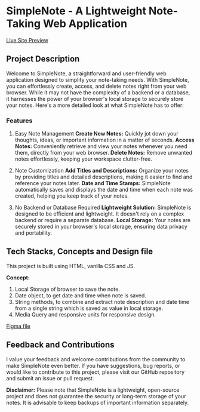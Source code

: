 # SimpleNote - A Lightweight Note-Taking Web Application

[Live Site Preview](https://takenotes-rishi.netlify.app/)

## Project Description

Welcome to SimpleNote, a straightforward and user-friendly web application designed to simplify your note-taking needs. With SimpleNote, you can effortlessly create, access, and delete notes right from your web browser. While it may not have the complexity of a backend or a database, it harnesses the power of your browser's local storage to securely store your notes. Here's a more detailed look at what SimpleNote has to offer:

### Features

1. Easy Note Management
**Create New Notes:** Quickly jot down your thoughts, ideas, or important information in a matter of seconds.
**Access Notes:** Conveniently retrieve and view your notes whenever you need them, directly from your web browser.
**Delete Notes:** Remove unwanted notes effortlessly, keeping your workspace clutter-free.

2. Note Customization
**Add Titles and Descriptions:** Organize your notes by providing titles and detailed descriptions, making it easier to find and reference your notes later.
**Date and Time Stamps:** SimpleNote automatically saves and displays the date and time when each note was created, helping you keep track of your notes.

3. No Backend or Database Required
**Lightweight Solution:** SimpleNote is designed to be efficient and lightweight. It doesn't rely on a complex backend or require a separate database.
**Local Storage:** Your notes are securely stored in your browser's local storage, ensuring data privacy and portability.

## Tech Stacks, Concepts and Design file

This project is built using HTML, vanilla CSS and JS.

**Concept:**
1. Local Storage of browser to save the note.
2. Date object, to get date and time when note is saved.
3. String methods, to combine and extract note description and date time from a single string which is saved as value in local storage.
4. Media Query and responsive units for responsive design.

[Figma file](https://www.figma.com/file/m7kuh8YWePoi73cYJXwSdT/Note-Taking-App?type=design&mode=design&t=j1cMUXEAy7rAlhHY-1)

## Feedback and Contributions

I value your feedback and welcome contributions from the community to make SimpleNote even better. If you have suggestions, bug reports, or would like to contribute to this project, please visit our GitHub repository and submit an issue or pull request.

**Disclaimer:** Please note that SimpleNote is a lightweight, open-source project and does not guarantee the security or long-term storage of your notes. It is advisable to keep backups of important information separately.